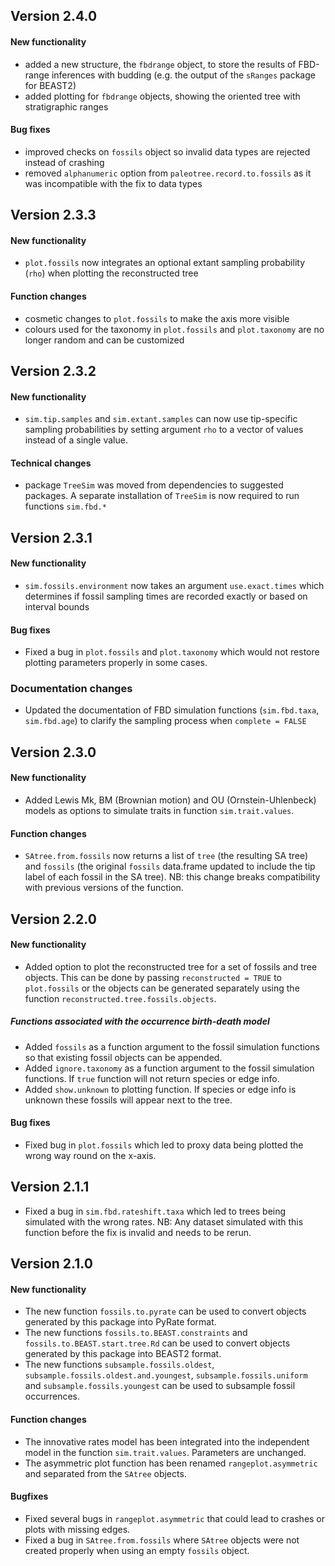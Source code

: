 ## Version 2.4.0

#### New functionality
* added a new structure, the `fbdrange` object, to store the results of FBD-range inferences with budding (e.g. the output of the `sRanges` package for BEAST2)
* added plotting for `fbdrange` objects, showing the oriented tree with stratigraphic ranges

#### Bug fixes
* improved checks on `fossils` object so invalid data types are rejected instead of crashing
* removed `alphanumeric` option from `paleotree.record.to.fossils` as it was incompatible with the fix to data types

## Version 2.3.3

#### New functionality
* `plot.fossils` now integrates an optional extant sampling probability (`rho`) when plotting the reconstructed tree

#### Function changes
* cosmetic changes to `plot.fossils` to make the axis more visible
* colours used for the taxonomy in `plot.fossils` and `plot.taxonomy` are no longer random and can be customized

## Version 2.3.2

#### New functionality
 * `sim.tip.samples` and `sim.extant.samples` can now use tip-specific sampling probabilities by setting argument `rho` to a vector of values instead of a single value.

#### Technical changes
* package `TreeSim` was moved from dependencies to suggested packages. A separate installation of `TreeSim` is now required to run functions `sim.fbd.*`

## Version 2.3.1

#### New functionality
* `sim.fossils.environment` now takes an argument `use.exact.times` which determines if fossil sampling times are recorded exactly or based on interval bounds

#### Bug fixes
* Fixed a bug in `plot.fossils` and `plot.taxonomy` which would not restore plotting parameters properly in some cases.

### Documentation changes
 * Updated the documentation of FBD simulation functions (`sim.fbd.taxa`, `sim.fbd.age`) to clarify the sampling process when `complete = FALSE`

## Version 2.3.0

#### New functionality
* Added Lewis Mk, BM (Brownian motion) and OU (Ornstein-Uhlenbeck) models as options to simulate traits in function `sim.trait.values`.

#### Function changes
* `SAtree.from.fossils` now returns a list of `tree` (the resulting SA tree) and `fossils` (the original `fossils` data.frame updated to include the tip label of each fossil in the SA tree). NB: this change breaks compatibility with previous versions of the function.

## Version 2.2.0

#### New functionality
* Added option to plot the reconstructed tree for a set of fossils and tree objects. This can be done by passing `reconstructed = TRUE` to `plot.fossils` or the objects can be generated separately using the function `reconstructed.tree.fossils.objects`.

##### Functions associated with the occurrence birth-death model
* Added `fossils` as a function argument to the fossil simulation functions so that existing fossil objects can be appended.
* Added `ignore.taxonomy` as a function argument to the fossil simulation functions. If `true` function will not return species or edge info.
* Added `show.unknown` to plotting function. If species or edge info is unknown these fossils will appear next to the tree.

#### Bug fixes
* Fixed bug in `plot.fossils` which led to proxy data being plotted the wrong way round on the x-axis.

## Version 2.1.1

* Fixed a bug in ``sim.fbd.rateshift.taxa`` which led to trees being simulated with the wrong rates. NB: Any dataset simulated with this function before the fix is invalid and needs to be rerun.

## Version 2.1.0

#### New functionality
* The new function ``fossils.to.pyrate`` can be used to convert objects generated by this package into PyRate format.
* The new functions ``fossils.to.BEAST.constraints`` and ``fossils.to.BEAST.start.tree.Rd`` can be used to convert objects generated by this package into BEAST2 format.
* The new functions ``subsample.fossils.oldest``, ``subsample.fossils.oldest.and.youngest``, ``subsample.fossils.uniform`` and ``subsample.fossils.youngest`` can be used to subsample fossil occurrences.

#### Function changes
* The innovative rates model has been integrated into the independent model in the function ``sim.trait.values``. Parameters are unchanged.
* The asymmetric plot function has been renamed ``rangeplot.asymmetric`` and separated from the ``SAtree`` objects.

#### Bugfixes
* Fixed several bugs in ``rangeplot.asymmetric`` that could lead to crashes or plots with missing edges.
* Fixed a bug in ``SAtree.from.fossils`` where ``SAtree`` objects were not created properly when using an empty ``fossils`` object.
